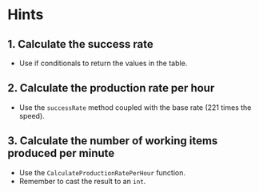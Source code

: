# Hints

## 1. Calculate the success rate

- Use if conditionals to return the values in the table.

## 2. Calculate the production rate per hour

- Use the `successRate` method coupled with the base rate (221 times the speed).

## 3. Calculate the number of working items produced per minute

- Use the `CalculateProductionRatePerHour` function.
- Remember to cast the result to an `int`.